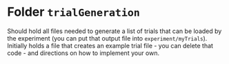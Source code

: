 
# Folder `trialGeneration`

Should hold all files needed to generate a list of trials that can be loaded by the experiment (you can put that output file into `experiment/myTrials`). Initially holds a file that creates an example trial file - you can delete that code - and directions on how to implement your own.